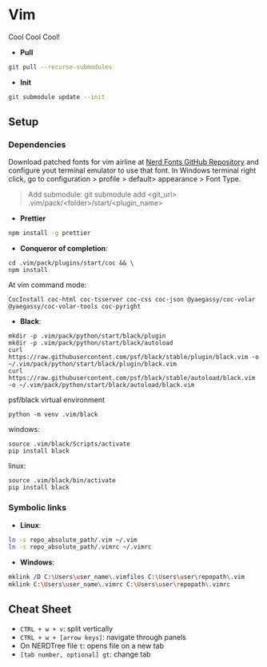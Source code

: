 # Vim

Cool Cool Cool!

- **Pull**

```sh
git pull --recurse-submodules
```

- **Init**

```sh
git submodule update --init
```

## Setup

### Dependencies

Download patched fonts for vim airline at [Nerd Fonts GitHub Repository](https://github.com/ryanoasis/nerd-fonts/releases) and configure yout terminal emulator to use that font. In Windows terminal right click, go to configuration > profile > default> appearance > Font Type.

> Add submodule: git submodule add <git_url> .vim/pack/\<folder\>/start/<plugin_name>

- **Prettier**

```sh
npm install -g prettier
```

- **Conqueror of completion**:

```
cd .vim/pack/plugins/start/coc && \
npm install
```

At vim command mode:

```
CocInstall coc-html coc-tsserver coc-css coc-json @yaegassy/coc-volar @yaegassy/coc-volar-tools coc-pyright
```

- **Black**:

```
mkdir -p .vim/pack/python/start/black/plugin
mkdir -p .vim/pack/python/start/black/autoload
curl https://raw.githubusercontent.com/psf/black/stable/plugin/black.vim -o ~/.vim/pack/python/start/black/plugin/black.vim
curl https://raw.githubusercontent.com/psf/black/stable/autoload/black.vim -o ~/.vim/pack/python/start/black/autoload/black.vim
```

psf/black virtual environment

```
python -m venv .vim/black
```

windows:

```
source .vim/black/Scripts/activate
pip install black
```

linux:

```
source .vim/black/bin/activate
pip install black
```

### Symbolic links

- **Linux**:

```sh
ln -s repo_absolute_path/.vim ~/.vim
ln -s repo_absolute_path/.vimrc ~/.vimrc
```

- **Windows**:

```sh
mklink /D C:\Users\user_name\.vimfiles C:\Users\user\repopath\.vim
mklink C:\Users\user_name\.vimrc C:\Users\user\repopath\.vimrc
```

## Cheat Sheet

- `CTRL + w + v`: split vertically
- `CTRL + w + [arrow keys]`: navigate through panels
- On NERDTree file `t`: opens file on a new tab
- `[tab number, optional] gt`: change tab
